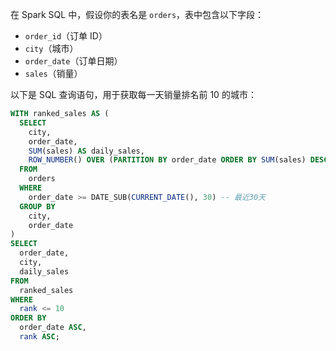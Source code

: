在 Spark SQL 中，假设你的表名是 `orders`，表中包含以下字段：

- `order_id`（订单 ID）
- `city`（城市）
- `order_date`（订单日期）
- `sales`（销量）

以下是 SQL 查询语句，用于获取每一天销量排名前 10 的城市：

```sql
WITH ranked_sales AS (
  SELECT
    city,
    order_date,
    SUM(sales) AS daily_sales,
    ROW_NUMBER() OVER (PARTITION BY order_date ORDER BY SUM(sales) DESC) AS rank
  FROM
    orders
  WHERE
    order_date >= DATE_SUB(CURRENT_DATE(), 30) -- 最近30天
  GROUP BY
    city,
    order_date
)
SELECT
  order_date,
  city,
  daily_sales
FROM
  ranked_sales
WHERE
  rank <= 10
ORDER BY
  order_date ASC,
  rank ASC;
```